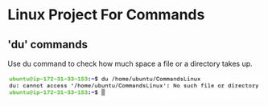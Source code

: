 # Linux Project For Commands

## 'du' commands

Use du command to check how much space a file or a directory takes up.

![Alt text](<../PROJECT 16/Images/Screenshot 2023-12-25 at 14.19.17.png>)